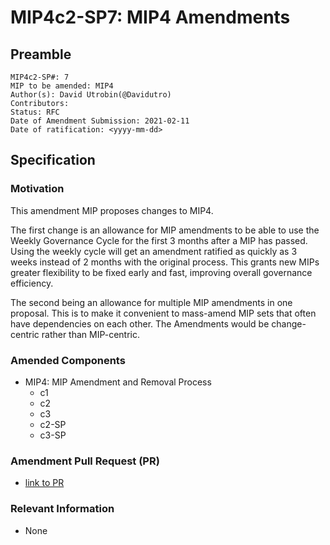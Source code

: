 # MIP4c2-SP7: MIP4 Amendments

## Preamble

```
MIP4c2-SP#: 7
MIP to be amended: MIP4
Author(s): David Utrobin(@Davidutro)
Contributors:
Status: RFC
Date of Amendment Submission: 2021-02-11
Date of ratification: <yyyy-mm-dd>
```

## Specification

### Motivation

This amendment MIP proposes changes to MIP4.

The first change is an allowance for MIP amendments to be able to use the Weekly Governance Cycle for the first 3 months after a MIP has passed. Using the weekly cycle will get an amendment ratified as quickly as 3 weeks instead of 2 months with the original process. This grants new MIPs greater flexibility to be fixed early and fast, improving overall governance efficiency.

The second being an allowance for multiple MIP amendments in one proposal. This is to make it convenient to mass-amend MIP sets that often have dependencies on each other. The Amendments would be change-centric rather than MIP-centric.

### Amended Components

- MIP4: MIP Amendment and Removal Process
    - c1
    - c2
    - c3
    - c2-SP
    - c3-SP

### Amendment Pull Request (PR)

- [link to PR](https://github.com/makerdao/mips/pull/188)

### Relevant Information

- None
